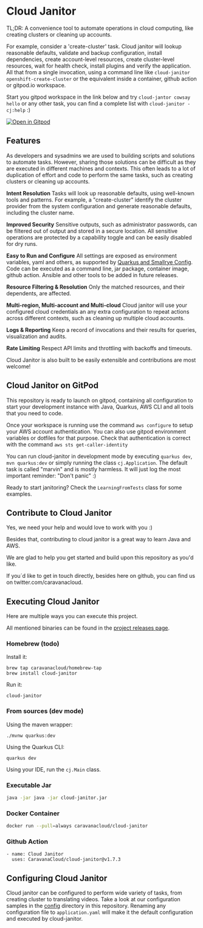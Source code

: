 # Cloud Janitor

TL;DR: A convenience tool to automate operations in cloud computing, like creating clusters or cleaning up accounts.

For example, consider a 'create-cluster' task. Cloud janitor will lookup reasonable defaults, validate and backup configuration,
install dependencies, create account-level resources, create cluster-level resources, wait for health check, install plugins and verify the application. 
All that from a single invocation, using a command line like `cloud-janitor openshift-create-cluster` or the equivalent inside a container, github action or gitpod.io workspace.

Start you gitpod workspace in the link below and try `cloud-jantor cowsay hello` or any other task, you can find a complete list with `cloud-janitor -cj:help` :)


[![Open in Gitpod](https://gitpod.io/button/open-in-gitpod.svg)](https://gitpod.io/#github.com/CaravanaCloud/cloud-janitor)

## Features

As developers and sysadmins we are used to building scripts and solutions to automate tasks. 
However, sharing those solutions can be difficult as they are executed in different machines and contexts.
This often leads to a lot of duplication of effort and code to perform the same tasks, such as creating clusters or cleaning up accounts.

**Intent Resolution**
Tasks will look up reasonable defaults, using well-known tools and patterns. 
For example, a "create-cluster" identify the cluster provider from the system configuration and generate reasonable defaults, including the cluster name. 

**Improved Security**
Sensitive outputs, such as administrator passwords, can be filtered out of output and stored in a secure location.
All sensitive operations are protected by a capability toggle and can be easily disabled for dry runs.

**Easy to Run and Configure**
All settings are exposed as environment variables, yaml and others, as supported by [Quarkus and Smallrye Config](https://quarkus.io/guides/config). Code can be executed as a command line, jar package, container image, github action. Ansible and other tools to be added in future releases.

**Resource Filtering & Resolution**
Only the matched resources, and their dependents, are affected.

**Multi-region, Multi-account and Multi-cloud**
Cloud janitor will use your configured cloud credentials an any extra configuration 
to repeat actions across different contexts, such as cleaning up multiple cloud accounts.

**Logs & Reporting**
Keep a record of invocations and their results for queries, visualization and audits.

**Rate Limiting**
Respect API limits and throttling with backoffs and timeouts.

Cloud Janitor is also built to be easily extensible and contributions are most welcome!

## Cloud Janitor on GitPod

This repository is ready to launch on gitpod, containing all configuration to start your development instance with Java, Quarkus, AWS CLI and all tools that you need to code.

Once your workspace is running use the command ```aws configure``` to setup your AWS account authentication. You can also use gitpod environment variables or dotfiles for that purpose. Check that authentication is correct with the command ```aws sts get-caller-identity```

You can run cloud-janitor in development mode by executing ```quarkus dev```, ```mvn quarkus:dev``` or simply running the class ```cj.Application```. The default task is called "marvin" and is mostly harmless. It will just log the most important reminder: "Don't panic" :) 

Ready to start janitoring? Check the ```LearningFromTests``` class for some examples.

## Contribute to Cloud Janitor

Yes, we need your help and would love to work with you :)

Besides that, contributing to cloud janitor is a great way to learn Java and AWS. 

We are glad to help you get started and build upon this repository as you'd like.

If you´d like to get in touch directly, besides here on github, you can find us on twitter.com/caravanacloud.

## Executing Cloud Janitor

Here are multiple ways you can execute this project. 

All mentioned binaries can be found in the [project releases page](https://github.com/CaravanaCloud/cloud-janitor/releases).

### Homebrew (todo)
Install it:
```
brew tap caravanacloud/homebrew-tap
brew install cloud-janitor
```
Run it:
```
cloud-janitor
```

### From sources (dev mode)
Using the maven wrapper:
```
./mvnw quarkus:dev
```
Using the Quarkus CLI:
```
quarkus dev
```
Using your IDE, run the `cj.Main` class.

### Executable Jar
```bash
java -jar java -jar cloud-janitor.jar
```

### Docker Container
```bash
docker run --pull=always caravanacloud/cloud-janitor 
```

### Github Action
```
- name: Cloud Janitor
  uses: CaravanaCloud/cloud-janitor@v1.7.3
```

## Configuring Cloud Janitor

Cloud janitor can be configured to perform wide variety of tasks, from creating cluster to translating videos.
Take a look at our configuration samples in the [config](./config) directory in this repository.
Renaming any configuration file to `application.yaml` will make it the default configuration and executed by cloud-janitor.



